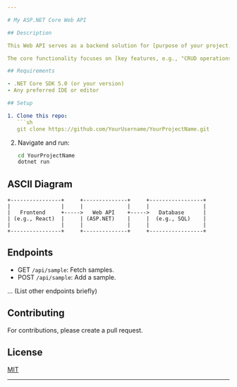 ```yaml
---

# My ASP.NET Core Web API

## Description

This Web API serves as a backend solution for [purpose of your project, e.g., "managing user data" or "tracking inventory for e-commerce platforms"]. Built with ASP.NET Core, it offers scalable, robust, and secure features tailored for [specific audience or use-case, e.g., "small businesses" or "enterprise-level organizations"].

The core functionality focuses on [key features, e.g., "CRUD operations for user data, authentication mechanisms, and real-time analytics"]. With a clean design and straightforward endpoints, this API can be easily integrated into various frontend systems.

## Requirements

- .NET Core SDK 5.0 (or your version)
- Any preferred IDE or editor

## Setup

1. Clone this repo:
   ```sh
   git clone https://github.com/YourUsername/YourProjectName.git
   ```

2. Navigate and run:
   ```sh
   cd YourProjectName
   dotnet run
   ```
## ASCII Diagram

```plaintext
+----------------+     +--------------+     +-----------------+
|                |     |              |     |                 |
|   Frontend     +----->   Web API    +----->   Database      |
| (e.g., React)  |     | (ASP.NET)    |     |  (e.g., SQL)    |
|                |     |              |     |                 |
+----------------+     +--------------+     +-----------------+
```

## Endpoints

- GET `/api/sample`: Fetch samples.
- POST `/api/sample`: Add a sample.

... (List other endpoints briefly)

## Contributing

For contributions, please create a pull request.

## License

[MIT](https://choosealicense.com/licenses/mit/)

---
```

